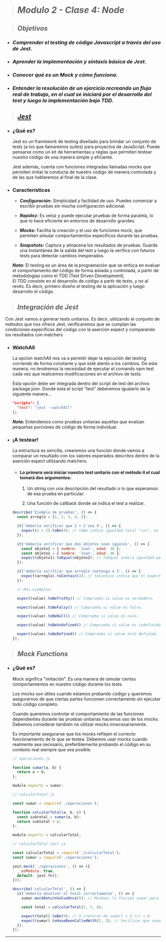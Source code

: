 > # ***Modulo 2 - Clase 4: Node***

> ## ***Objetivos***

* ### *Comprender el testing de código Javascript a través del uso de Jest.*

* ### *Aprender la implementación y sintaxis básica de Jest.*

* ### *Conocer qué es un Mock y cómo funciona.*

* ### *Entender la resolución de un ejercicio recreando un flujo real de trabajo, en el cual se iniciará por el desarrollo del test y luego la implementación bajo TDD.*

> ## ***[Jest](https://jestjs.io/)***
* ### **¿Qué es?**
  
  Jest es un framework de testing diseñado para brindar un conjunto de tests (a los que llamaremos suites) para proyectos de JavaScript. Puede pensarse como un kit de herramientas y reglas que permiten testear nuestro código de una manera simple y eficiente.

  Jest además, cuenta con funciones integradas llamadas mocks que permiten imitar la conducta de nuestro código de manera controlada y de las que hablaremos al final de la clase.

* ### **Características**

  * ***Configuración:*** Simplicidad y facilidad de uso. Puedes comenzar a escribir pruebas sin mucha configuración adicional.
  
  * ***Rapidez:*** Es veloz y puede ejecutar pruebas de forma paralela, lo que lo hace eficiente en entornos de desarrollo grandes.
  
  * ***Mocks:*** Facilita la creación y el uso de funciones mock, que permiten simular comportamientos específicos durante las pruebas.
  
  * ***Snapshots:*** Captura y almacena los resultados de pruebas. Guarda una instantánea de la salida del test y luego la verifica con futuros tests para detectar cambios inesperados.

  ***Nota:*** El testing es un área de la programación que se enfoca en evaluar el comportamiento del código de forma aislada y controlada, a partir de metodologías como el TDD (Test Driven Development).  
  El TDD consiste en el desarrollo de código a partir de tests, y no al revés. Es decir, primero diseño el testing de la aplicación y luego desarrollo el código.

> ## ***Integración de Jest***

Con Jest vamos a generar tests unitarios. Es decir, utilizando el conjunto de métodos que nos ofrece Jest, verificaremos que se cumplan las condiciones específicas del código con la aserción expect y comparando los resultados con matchers

* ### **WatchAll**
  
  La opcion watchAll nos va a permitir dejar la ejecución del testing corriendo de forma constante y que esté atento a los cambios. De esta manera, no tendremos la necesidad de ejecutar el comando npm test cada vez que realicemos modificaciones en el archivo de tests.  

  Esta opción debe ser integrada dentro del script de test del archivo package.json. Donde esta el script "test" deberemos igualarlo de la siguiente manera...

  ```json
  "scripts": {
    "test": "jest --watchAll"
  };
  ```
  
  ***Nota:*** Entendemos como pruebas unitarias aquellas que evalúan pequeñas porciones de código de forma individual.

* ### **¡A testear!**

  La estructura es sencilla, crearemos una función donde vamos a comparar un resultado con los valores esperados descritos dentro de la aserción expect utilizando matchers.

  * #### **Lo primero será iniciar nuestro test unitario con el método it el cual tomará dos argumentos:** 

    1. Un string con una descripción del resultado o lo que esperamos de esa prueba en particular.

    2. Una función de callback donde se indica el test a realizar.

  ```javascript
  describe('Ejemplo de pruebas', () => {
    const arreglo = [1, 2, 3, 4, 5];

    it('debería verificar que 2 + 2 sea 4', () => {
      expect(2 + 2).toBe(4); // toBe indica igualdad total "===", es decir, apuntan al mismo punto en memoria tanto el expect como el matcher
    });

    it('debería verificar que dos objetos sean iguales', () => {
      const objeto1 = { nombre: 'Juan', edad: 30 };
      const objeto2 = { nombre: 'Juan', edad: 30 };
      expect(objeto1).toEqual(objeto2); // toEqual indica igualdad parcial "==", es decir, el valor de expect y matcher es el mismo
    });

    it('debería verificar que arreglo contenga a 3', () => {
      expect(arreglo).toContain(3); // toContain indica que el expect debe poseer dentro de si mismo el valor del matcher
    });

    // Mas ejemplos: 
  
    expect(value).toBeTruthy() // Comprueba si value es verdadero.

    expect(value).toBeFalsy() // Comprueba si value es falso.

    expect(value).toBeNull() // Comprueba si value es nulo.

    expect(value).toBeUndefined() // Comprueba si value es indefinido.

    expect(value).toBeDefined() // Comprueba si value está definido.
  });
  ```

> ## ***Mock Functions***

* ### **¿Qué es?**
  
  Mock significa "imitación". Es una manera de simular ciertos comportamientos en nuestro código durante los tests.  

  Los mocks son útiles cuando estamos probando código y queremos asegurarnos de que ciertas partes funcionen correctamente sin ejecutar todo código completo.  

  Cuando queremos controlar el comportamiento de las funciones dependientes durante las pruebas unitarias hacemos uso de los mocks. Debemos considerar también no utilizar mocks innecesariamente.

  Es importante asegurarse que los mocks reflejen el correcto funcionamiento de lo que se testea. Debemos usar mocks cuando realmente sea necesario, preferiblemente probando el código en su contexto real siempre que sea posible.

  ```javascript
  // operaciones.js

  function sumar(a, b) {
    return a + b;
  };

  module.exports = sumar;
  ```
  
  ```javascript
  // calcularTotal.js

  const sumar = require('./operaciones');

  function calcularTotal(a, b, c) {
    const subtotal = sumar(a, b);
    return subtotal + c;
  };

  module.exports = calcularTotal;
  ```

  ```javascript
  // calcularTotal.test.js

  const calcularTotal = require('./calcularTotal');
  const sumar = require('./operaciones');

  jest.mock('./operaciones', () => ({
    __esModule: true,
    default: jest.fn(),
  }));

  describe('calcularTotal', () => {
    it('debería devolver el total correctamente', () => {
      sumar.mockReturnValueOnce(5); // Mockear la función sumar para devolver 5

      const total = calcularTotal(2, 3, 4);

      expect(total).toBe(9); // 5 (retorno de sumar) + 4 (c) = 9
      expect(sumar).toHaveBeenCalledWith(2, 3); // Verificar que sumar fue llamada con los argumentos correctos
    });
  });
  ```
***
